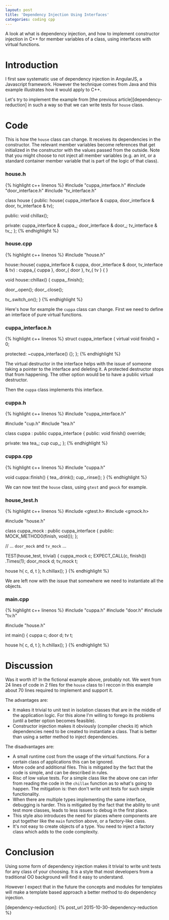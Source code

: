 ```yaml
---
layout: post
title: 'Dependency Injection Using Interfaces'
categories: coding cpp
---
```


A look at what is dependency injection, and how to implement constructor
injection in C++ for member variables of a class, using interfaces with virtual
functions.


# Introduction

I first saw systematic use of dependency injection in AngularJS, a Javascript
framework. However the technique comes from Java and this example illustrates
how it would apply to C++.

Let's try to implement the example from [the previous
article][dependency-reduction] in such a way so that we can write tests for
`house` class.


# Code

This is how the `house` class can change. It receives its dependencies in the
constructor. The relevant member variables become references that get
initialized in the constructor with the values passed from the outside. Note
that you might choose to not inject all member variables (e.g. an int, or a
standard container member variable that is part of the logic of that class).

### house.h
{% highlight c++ linenos %}
#include "cuppa_interface.h"
#include "door_interface.h"
#include "tv_interface.h"

class house
{
public:
  house(
    cuppa_interface & cuppa,
    door_interface & door,
    tv_interface & tv);

public:
  void chillax();

private:
  cuppa_interface & cuppa_;
  door_interface & door_;
  tv_interface & tv_;
};
{% endhighlight %}

### house.cpp
{% highlight c++ linenos %}
#include "house.h"

house::house(
    cuppa_interface & cuppa,
    door_interface & door,
    tv_interface & tv) :
      cuppa_{ cuppa },
      door_{ door },
      tv_{ tv }
{
}

void house::chillax() {
  cuppa_.finish();

  door_.open();
  door_.close();

  tv_.switch_on();
}
{% endhighlight %}

Here's how for example the `cuppa` class can change. First we need to define an
interface of pure virtual functions.

### cuppa_interface.h
{% highlight c++ linenos %}
struct cuppa_interface
{
  virtual void finish() = 0;

protected:
  ~cuppa_interface() {};
};
{% endhighlight %}

The virtual destructor in the interface helps with the issue of someone taking
a pointer to the interface and deleting it. A protected destructor stops that
from happening. The other option would be to have a public virtual destructor.

Then the `cuppa` class implements this interface.

### cuppa.h
{% highlight c++ linenos %}
#include "cuppa_interface.h"

#include "cup.h"
#include "tea.h"

class cuppa :
  public cuppa_interface
{
public:
  void finish() override;

private:
  tea tea_;
  cup cup_;
};
{% endhighlight %}

### cuppa.cpp
{% highlight c++ linenos %}
#include "cuppa.h"

void cuppa::finish() {
  tea_.drink();
  cup_.rinse();
}
{% endhighlight %}

We can now test the `house` class, using `gtest` and `gmock` for example.

### house_test.h
{% highlight c++ linenos %}
#include <gtest.h>
#include <gmock.h>

#include "house.h"

class cuppa_mock :
  public cuppa_interface
{
public:
  MOCK_METHOD0(finish, void());
};

// ... `door_mock` and `tv_mock` ...

TEST(house_test, trivial)
{
  cuppa_mock c;
  EXPECT_CALL(c, finish())
    .Times(1);
  door_mock d;
  tv_mock t;

  house h{ c, d, t };
  h.chillax();
}
{% endhighlight %}

We are left now with the issue that somewhere we need to instantiate all the
objects.

### main.cpp
{% highlight c++ linenos %}
#include "cuppa.h"
#include "door.h"
#include "tv.h"

#include "house.h"

int main() {
  cuppa c;
  door d;
  tv t;

  house h{ c, d, t };
  h.chillax();
}
{% endhighlight %}


# Discussion

Was it worth it? In the fictional example above, probably not. We went from 24
lines of code in 2 files for the `house` class to I reccon in this example
about 70 lines required to implement and support it.

The advantages are:

  - It makes it trivial to unit test in isolation classes that are in the
    middle of the application logic. For this alone I'm willing to forego its
    problems (until a better option becomes feasible).
  - Constructor injection makes it obviously (compiler checks it) which
    dependencies need to be created to instantiate a class. That is better than
    using a setter method to inject dependencies.

The disadvantages are:

  - A small runtime cost from the usage of the virtual functions. For a certain
    class of applications this can be ignored.
  - More code and additional files. This is mitigated by the fact that the code
    is simple, and can be described in rules.
  - Risc of low value tests. For a simple class like the above one can infer from
    reading the code in the `chillax` function as to what's going to happen.
    The mitigation is: then don't write unit tests for such simple
    functionality.
  - When there are multiple types implementing the same interface, debugging is
    harder. This is mitigated by the fact that the ability to unit test more
    classes, leads to less issues to debug in the first place.
  - This style also introduces the need for places where components are put
    together like the `main` function above, or a factory-like class.
  - It's not easy to create objects of a type. You need to inject a factory
    class which adds to the code complexity.

# Conclusion

Using some form of dependency injection makes it trivial to write unit tests
for any class of your choosing. It is a style that most developers from a
traditional OO background will find it easy to understand.

However I expect that in the future the concepts and modules for templates will
make a template based approach a better method to do dependency injection.


[dependency-reduction]:    {% post_url 2015-10-30-dependency-reduction %}
